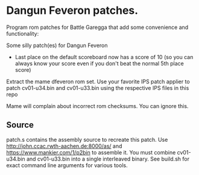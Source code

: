 # **Dangun Feveron patches.**

Program rom patches for Battle Garegga that add some convenience and functionality:

Some silly patch(es) for Dangun Feveron

 - Last place on the default scoreboard now has a score of 10 (so you can always know your score even if you don't beat the normal 5th place score) 

Extract the mame dfeveron rom set. Use your favorite IPS patch applier to patch cv01-u34.bin and cv01-u33.bin using the respective IPS files in this repo

Mame will complain about incorrect rom checksums. You can ignore this.

## Source

patch.s contains the assembly source to recreate this patch.  Use http://john.ccac.rwth-aachen.de:8000/as/ and https://www.mankier.com/1/p2bin to assemble it. You must combine cv01-u34.bin and cv01-u33.bin into a single interleaved binary. See build.sh for exact  command line arguments for various tools.


